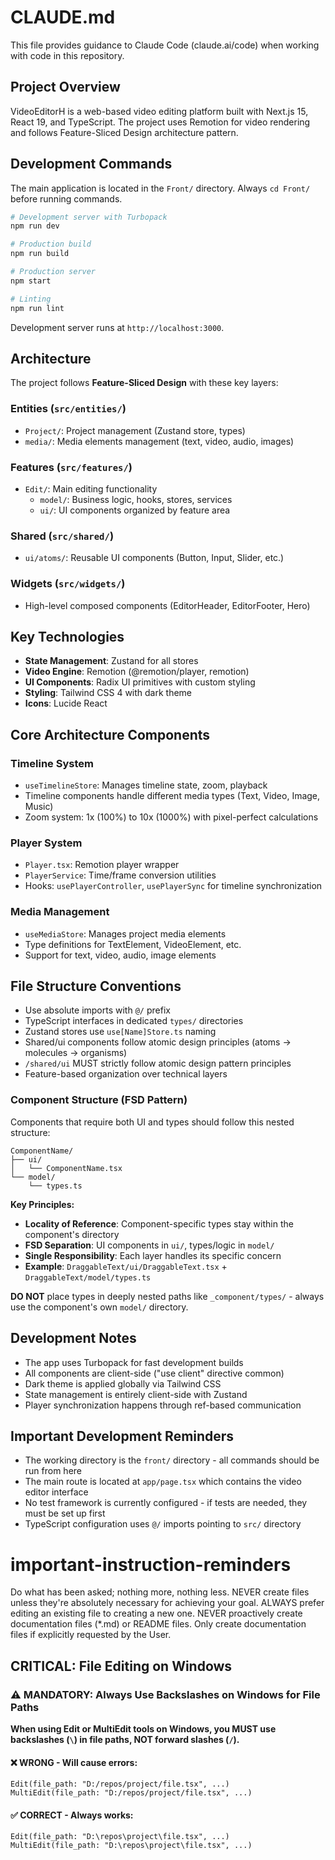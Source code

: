 # CLAUDE.md

This file provides guidance to Claude Code (claude.ai/code) when working with code in this repository.

## Project Overview

VideoEditorH is a web-based video editing platform built with Next.js 15, React 19, and TypeScript. The project uses Remotion for video rendering and follows Feature-Sliced Design architecture pattern.

## Development Commands

The main application is located in the `Front/` directory. Always `cd Front/` before running commands.

```bash
# Development server with Turbopack
npm run dev

# Production build
npm run build

# Production server
npm start

# Linting
npm run lint
```

Development server runs at `http://localhost:3000`.

## Architecture

The project follows **Feature-Sliced Design** with these key layers:

### Entities (`src/entities/`)

- `Project/`: Project management (Zustand store, types)
- `media/`: Media elements management (text, video, audio, images)

### Features (`src/features/`)

- `Edit/`: Main editing functionality
  - `model/`: Business logic, hooks, stores, services
  - `ui/`: UI components organized by feature area

### Shared (`src/shared/`)

- `ui/atoms/`: Reusable UI components (Button, Input, Slider, etc.)

### Widgets (`src/widgets/`)

- High-level composed components (EditorHeader, EditorFooter, Hero)

## Key Technologies

- **State Management**: Zustand for all stores
- **Video Engine**: Remotion (@remotion/player, remotion)
- **UI Components**: Radix UI primitives with custom styling
- **Styling**: Tailwind CSS 4 with dark theme
- **Icons**: Lucide React

## Core Architecture Components

### Timeline System

- `useTimelineStore`: Manages timeline state, zoom, playback
- Timeline components handle different media types (Text, Video, Image, Music)
- Zoom system: 1x (100%) to 10x (1000%) with pixel-perfect calculations

### Player System

- `Player.tsx`: Remotion player wrapper
- `PlayerService`: Time/frame conversion utilities
- Hooks: `usePlayerController`, `usePlayerSync` for timeline synchronization

### Media Management

- `useMediaStore`: Manages project media elements
- Type definitions for TextElement, VideoElement, etc.
- Support for text, video, audio, image elements

## File Structure Conventions

- Use absolute imports with `@/` prefix
- TypeScript interfaces in dedicated `types/` directories
- Zustand stores use `use[Name]Store.ts` naming
- Shared/ui components follow atomic design principles (atoms → molecules → organisms)
- `/shared/ui` MUST strictly follow atomic design pattern principles
- Feature-based organization over technical layers

### Component Structure (FSD Pattern)

Components that require both UI and types should follow this nested structure:

```
ComponentName/
├── ui/
│   └── ComponentName.tsx
└── model/
    └── types.ts
```

**Key Principles:**

- **Locality of Reference**: Component-specific types stay within the component's directory
- **FSD Separation**: UI components in `ui/`, types/logic in `model/`
- **Single Responsibility**: Each layer handles its specific concern
- **Example**: `DraggableText/ui/DraggableText.tsx` + `DraggableText/model/types.ts`

**DO NOT** place types in deeply nested paths like `_component/types/` - always use the component's own `model/` directory.

## Development Notes

- The app uses Turbopack for fast development builds
- All components are client-side ("use client" directive common)
- Dark theme is applied globally via Tailwind CSS
- State management is entirely client-side with Zustand
- Player synchronization happens through ref-based communication

## Important Development Reminders

- The working directory is the `front/` directory - all commands should be run from here
- The main route is located at `app/page.tsx` which contains the video editor interface
- No test framework is currently configured - if tests are needed, they must be set up first
- TypeScript configuration uses `@/` imports pointing to `src/` directory

# important-instruction-reminders

Do what has been asked; nothing more, nothing less.
NEVER create files unless they're absolutely necessary for achieving your goal.
ALWAYS prefer editing an existing file to creating a new one.
NEVER proactively create documentation files (\*.md) or README files. Only create documentation files if explicitly requested by the User.

## CRITICAL: File Editing on Windows

### ⚠️ MANDATORY: Always Use Backslashes on Windows for File Paths

**When using Edit or MultiEdit tools on Windows, you MUST use backslashes (`\`) in file paths, NOT forward slashes (`/`).**

#### ❌ WRONG - Will cause errors:

```
Edit(file_path: "D:/repos/project/file.tsx", ...)
MultiEdit(file_path: "D:/repos/project/file.tsx", ...)
```

#### ✅ CORRECT - Always works:

```
Edit(file_path: "D:\repos\project\file.tsx", ...)
MultiEdit(file_path: "D:\repos\project\file.tsx", ...)
```
